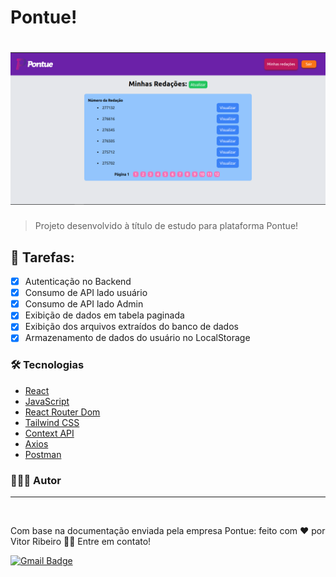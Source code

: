 # Pontue!

<h1 align="center">
  <img alt="Pontue!" title="Pontue" src="./src/assets/bannerPontue.png" />
</h1>

> Projeto desenvolvido à título de estudo para plataforma Pontue!

## 🚀 Tarefas:

- [x] Autenticação no Backend
- [x] Consumo de API lado usuário
- [x] Consumo de API lado Admin
- [x] Exibição de dados em tabela paginada
- [x] Exibição dos arquivos extraídos do banco de dados
- [x] Armazenamento de dados do usuário no LocalStorage

### 🛠 Tecnologias

- [React](https://reactjs.org/)
- [JavaScript](https://developer.mozilla.org/pt-BR/docs/Web/JavaScript)
- [React Router Dom](https://reactrouter.com/en/main)
- [Tailwind CSS](https://tailwindcss.com/)
- [Context API](https://legacy.reactjs.org/docs/context.htmle)
- [Axios](https://axios-http.com/ptbr/docs/intro)
- [Postman](https://www.postman.com/)

### 👨🏾‍💻 Autor
---

 <img style="border-radius: 50%;" src="https://github.com/vitorrdc.png" width="100px;" alt=""/>

Com base na documentação enviada pela empresa Pontue: feito com ❤️ por Vitor Ribeiro 👋🏽 Entre em contato!


[![Gmail Badge](https://img.shields.io/badge/-vitor.camposrdc@gmail.com-c14438?style=flat-square&logo=Gmail&logoColor=white&link=mailto:vitor.camposrdc@gmail.com)](mailto:vitor.camposrdc@gmail.com)
